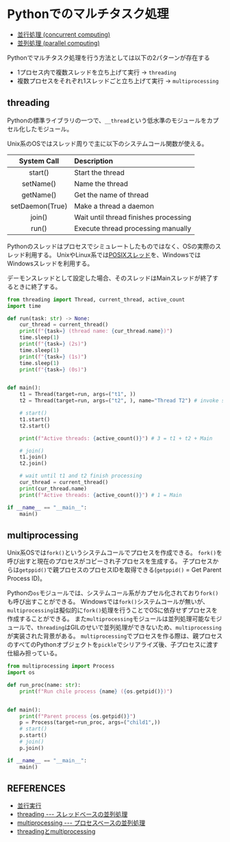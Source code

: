# Pythonでのマルチタスク処理

- [並行処理 (concurrent computing)](https://ja.wikipedia.org/wiki/%E4%B8%A6%E8%A1%8C%E8%A8%88%E7%AE%97)
- [並列処理 (parallel computing)](https://ja.wikipedia.org/wiki/%E4%B8%A6%E5%88%97%E8%A8%88%E7%AE%97)

Pythonでマルチタスク処理を行う方法としては以下の2パターンが存在する
- 1プロセス内で複数スレッドを立ち上げて実行 -> `threading`
- 複数プロセスをそれぞれ1スレッドごと立ち上げて実行 -> `multiprocessing`

## threading

Pythonの標準ライブラリの一つで、`__thread`という低水準のモジュールをカプセル化したモジュール。

Unix系のOSではスレッド周りで主に以下のシステムコール関数が使える。

|   System Call   | Description                           |
| :-------------: | :------------------------------------ |
|     start()     | Start the thread                      |
|    setName()    | Name the thread                       |
|    getName()    | Get the name of thread                |
| setDaemon(True) | Make a thread a daemon                |
|     join()      | Wait until thread finishes processing |
|      run()      | Execute thread processing manually    |

Pythonのスレッドはプロセスでシミュレートしたものではなく、OSの実際のスレッド利用する。
UnixやLinux系では[POSIXスレッド](https://ja.wikipedia.org/wiki/POSIX%E3%82%B9%E3%83%AC%E3%83%83%E3%83%89)を、WindowsではWindowsスレッドを利用する。

デーモンスレッドとして設定した場合、そのスレッドはMainスレッドが終了するときに終了する。

```python
from threading import Thread, current_thread, active_count
import time

def run(task: str) -> None:
    cur_thread = current_thread()
    print(f"{task=} (thread name: {cur_thread.name})")
    time.sleep(1)
    print(f"{task=} (2s)")
    time.sleep(1)
    print(f"{task=} (1s)")
    time.sleep(1)
    print(f"{task=} (0s)")


def main():
    t1 = Thread(target=run, args=("t1", ))
    t2 = Thread(target=run, args=("t2", ), name="Thread T2") # invoke setName()

    # start()
    t1.start()
    t2.start()

    print(f"Active threads: {active_count()}") # 3 = t1 + t2 + Main

    # join()
    t1.join()
    t2.join()

    # wait until t1 and t2 finish processing
    cur_thread = current_thread()
    print(cur_thread.name)
    print(f"Active threads: {active_count()}") # 1 = Main

if __name__ == "__main__":
    main()
```

## multiprocessing

Unix系OSでは`fork()`というシステムコールでプロセスを作成できる。
`fork()`を呼び出すと現在のプロセスがコピーされ子プロセスを生成する。
子プロセスからは`getppid()`で親プロセスのプロセスIDを取得できる(`getppid()` = Get Parent Process ID)。

Pythonの`os`モジュールでは、システムコール系がカプセル化されており`fork()`も呼び出すことができる。
Windowsでは`fork()`システムコールが無いが、`multiprocessing`は擬似的に`fork()`処理を行うことでOSに依存せずプロセスを作成することができる。
また`multiprocessing`モジュールは並列処理可能なモジュールで、`threading`はGILのせいで並列処理ができないため、`multiprocessing`が実装された背景がある。
`multiprocessing`でプロセスを作る際は、親プロセスのすべてのPythonオブジェクトを`pickle`でシリアライズ後、子プロセスに渡す仕組み担っている。

```python
from multiprocessing import Process
import os

def run_proc(name: str):
    print(f"Run chile process {name} ({os.getpid()})")


def main():
    print(f"Parent process {os.getpid()}")
    p = Process(target=run_proc, args=("child1",))
    # start()
    p.start()
    # join()
    p.join()

if __name__ == "__main__":
    main()
```


## REFERENCES

- [並行実行](https://docs.python.org/ja/3/library/concurrency.html)
- [threading --- スレッドベースの並列処理](https://docs.python.org/ja/3/library/threading.html)
- [multiprocessing --- プロセスベースの並列処理](https://docs.python.org/ja/3/library/multiprocessing.html)
- [threadingとmultiprocessing](https://zenn.dev/kaitolucifer/articles/1f0eda0ca1ed52)
